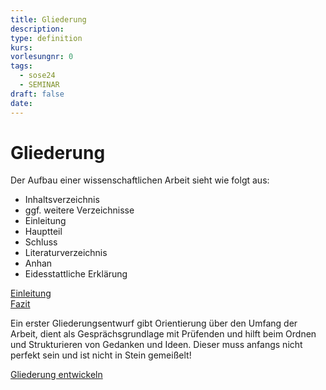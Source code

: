 ```yaml
---
title: Gliederung
description: 
type: definition
kurs: 
vorlesungnr: 0
tags:
  - sose24
  - SEMINAR
draft: false
date:
---
```


# Gliederung

Der Aufbau einer wissenschaftlichen Arbeit sieht wie folgt aus:

- Inhaltsverzeichnis
- ggf. weitere Verzeichnisse
- Einleitung
- Hauptteil
- Schluss
- Literaturverzeichnis
- Anhan
- Eidesstattliche Erklärung

[Einleitung](https://moodle.ostfalia.de/pluginfile.php/673621/mod_page/content/18/Einleitung.docx?time=1710507440539)  
[Fazit](https://moodle.ostfalia.de/pluginfile.php/673621/mod_page/content/18/Fazit.docx?time=1710507458803)

Ein erster Gliederungsentwurf gibt Orientierung über den Umfang der Arbeit, dient als Gesprächsgrundlage mit Prüfenden und hilft beim Ordnen und Strukturieren von Gedanken und Ideen. Dieser muss anfangs nicht perfekt sein und ist nicht in Stein gemeißelt!

[Gliederung entwickeln](https://moodle.ostfalia.de/pluginfile.php/673621/mod_page/content/18/Gliederung%20entwickeln.docx?time=1710507467172)
